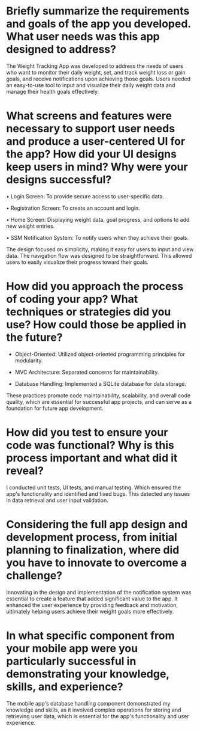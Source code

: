 # Briefly summarize the requirements and goals of the app you developed. What user needs was this app designed to address?
The Weight Tracking App was developed to address the needs of users who want to monitor their daily weight, set, and track weight loss or gain goals, and receive notifications upon achieving those goals. Users needed an easy-to-use tool to input and visualize their daily weight data and manage their health goals effectively.

# What screens and features were necessary to support user needs and produce a user-centered UI for the app? How did your UI designs keep users in mind? Why were your designs successful?
•	Login Screen: To provide secure access to user-specific data.

•	Registration Screen: To create an account and login.

•	Home Screen: Displaying weight data, goal progress, and options to add new weight entries.

•	SSM Notification System: To notify users when they achieve their goals.

The design focused on simplicity, making it easy for users to input and view data. The navigation flow was designed to be straightforward. This allowed users to easily visualize their progress toward their goals.

# How did you approach the process of coding your app? What techniques or strategies did you use? How could those be applied in the future?
- Object-Oriented: Utilized object-oriented programming principles for modularity.

- MVC Architecture: Separated concerns for maintainability.

- Database Handling: Implemented a SQLite database for data storage.

These practices promote code maintainability, scalability, and overall code quality, which are essential for successful app projects, and can serve as a foundation for future app development.

# How did you test to ensure your code was functional? Why is this process important and what did it reveal?
I conducted unit tests, UI tests, and manual testing. Which ensured the app's functionality and identified and fixed bugs. This detected any issues in data retrieval and user input validation.

# Considering the full app design and development process, from initial planning to finalization, where did you have to innovate to overcome a challenge?
Innovating in the design and implementation of the notification system was essential to create a feature that added significant value to the app. It enhanced the user experience by providing feedback and motivation, ultimately helping users achieve their weight goals more effectively.

# In what specific component from your mobile app were you particularly successful in demonstrating your knowledge, skills, and experience?
The mobile app's database handling component demonstrated my knowledge and skills, as it involved complex operations for storing and retrieving user data, which is essential for the app's functionality and user experience.
